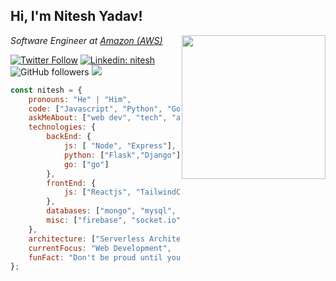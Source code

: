 <h2>Hi, I'm Nitesh Yadav!</h2>
<img align='right' src="https://media.giphy.com/media/M9gbBd9nbDrOTu1Mqx/giphy.gif" width="230">
<p><em>Software Engineer at <a href="https://aws.amazon.com/">Amazon (AWS)</a></em></p>

[![Twitter Follow](https://img.shields.io/twitter/follow/im_niteshy?label=Follow)](https://twitter.com/intent/follow?screen_name=im_niteshy)
[![Linkedin: nitesh](https://img.shields.io/badge/-nitesh-blue?style=flat-square&logo=Linkedin&logoColor=white&link=https://www.linkedin.com/in/niteshyadav585/)](https://www.linkedin.com/in/niteshyadav585/)
![GitHub followers](https://img.shields.io/github/followers/nitesh585?label=Follow&style=social)
![](https://visitor-badge.glitch.me/badge?page_id=nitesh585.nitesh585)

```javascript
const nitesh = {
    pronouns: "He" | "Him",
    code: ["Javascript", "Python", "Go", "Java", "C++", "HTML", "CSS"],
    askMeAbout: ["web dev", "tech", "app dev", "machine learning"],
    technologies: {
        backEnd: {
            js: [ "Node", "Express"],
            python: ["Flask","Django"],
            go: ["go"]
        },
        frontEnd: {
            js: ["Reactjs", "TailwindCSS"]
        },
        databases: ["mongo", "mysql", "sqlite", "redis", "tinyDB"],
        misc: ["firebase", "socket.io", "selenium", "pytest", "bash", "sonarqube", "gRPC"]
    },
    architecture: ["Serverless Architecture","Micro-services" "Progressive web applications", "Single page applications"],
    currentFocus: "Web Development",
    funFact: "Don't be proud until you deployed an application in production;"
};
```


